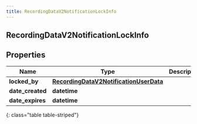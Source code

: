 ```yaml
---
title: RecordingDataV2NotificationLockInfo
---
```

## RecordingDataV2NotificationLockInfo

## Properties

|Name | Type | Description | Notes|
|------------ | ------------- | ------------- | -------------|
| **locked_by** | [**RecordingDataV2NotificationUserData**](RecordingDataV2NotificationUserData.html) |  | [optional] |
| **date_created** | **datetime** |  | [optional] |
| **date_expires** | **datetime** |  | [optional] |
{: class="table table-striped"}


